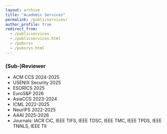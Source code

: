```yaml
---
layout: archive
title: "Academic Services"
permalink: /publicservices/
author_profile: true
redirect_from: 
  - /publicservices
  - /publicservices.html
  - /pubsrvs
  - /pubsrvs.html
---
```


### (Sub-)Reviewer
+ ACM CCS 2024-2025
+ USENIX Security 2025
+ ESORICS 2025
+ EuroS&P 2026
+ AsiaCCS 2023-2024
+ ICML 2022-2025
+ NeurIPS 2022-2025
+ AAAI 2025-2026
+ Journals: IACR CiC, IEEE TIFS, IEEE TDSC, IEEE TMC, IEEE TPDS, IEEE TNNLS, IEEE TII


